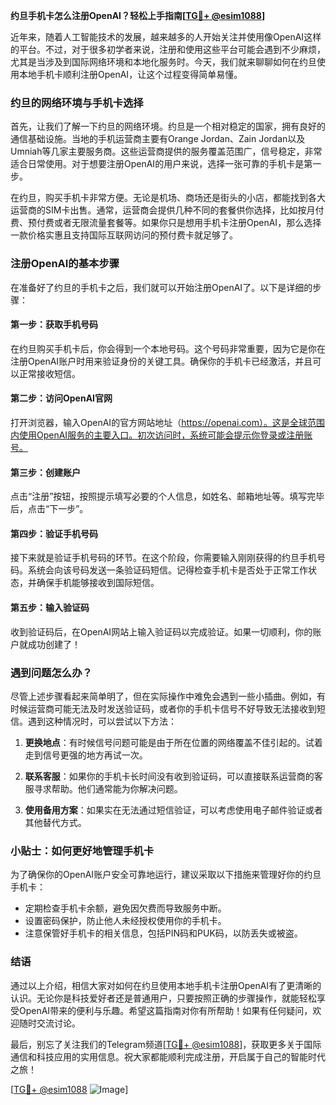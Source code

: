 **约旦手机卡怎么注册OpenAI？轻松上手指南[[TG💪+ @esim1088](https://t.me/s/esim1088)]**

近年来，随着人工智能技术的发展，越来越多的人开始关注并使用像OpenAI这样的平台。不过，对于很多初学者来说，注册和使用这些平台可能会遇到不少麻烦，尤其是当涉及到国际网络环境和本地化服务时。今天，我们就来聊聊如何在约旦使用本地手机卡顺利注册OpenAI，让这个过程变得简单易懂。

### 约旦的网络环境与手机卡选择

首先，让我们了解一下约旦的网络环境。约旦是一个相对稳定的国家，拥有良好的通信基础设施。当地的手机运营商主要有Orange Jordan、Zain Jordan以及Umniah等几家主要服务商。这些运营商提供的服务覆盖范围广，信号稳定，非常适合日常使用。对于想要注册OpenAI的用户来说，选择一张可靠的手机卡是第一步。

在约旦，购买手机卡非常方便。无论是机场、商场还是街头的小店，都能找到各大运营商的SIM卡出售。通常，运营商会提供几种不同的套餐供你选择，比如按月付费、预付费或者无限流量套餐等。如果你只是想用手机卡注册OpenAI，那么选择一款价格实惠且支持国际互联网访问的预付费卡就足够了。

### 注册OpenAI的基本步骤

在准备好了约旦的手机卡之后，我们就可以开始注册OpenAI了。以下是详细的步骤：

#### 第一步：获取手机号码

在约旦购买手机卡后，你会得到一个本地号码。这个号码非常重要，因为它是你在注册OpenAI账户时用来验证身份的关键工具。确保你的手机卡已经激活，并且可以正常接收短信。

#### 第二步：访问OpenAI官网

打开浏览器，输入OpenAI的官方网站地址（https://openai.com）。这是全球范围内使用OpenAI服务的主要入口。初次访问时，系统可能会提示你登录或注册账号。

#### 第三步：创建账户

点击“注册”按钮，按照提示填写必要的个人信息，如姓名、邮箱地址等。填写完毕后，点击“下一步”。

#### 第四步：验证手机号码

接下来就是验证手机号码的环节。在这个阶段，你需要输入刚刚获得的约旦手机号码。系统会向该号码发送一条验证码短信。记得检查手机卡是否处于正常工作状态，并确保手机能够接收到国际短信。

#### 第五步：输入验证码

收到验证码后，在OpenAI网站上输入验证码以完成验证。如果一切顺利，你的账户就成功创建了！

### 遇到问题怎么办？

尽管上述步骤看起来简单明了，但在实际操作中难免会遇到一些小插曲。例如，有时候运营商可能无法及时发送验证码，或者你的手机卡信号不好导致无法接收到短信。遇到这种情况时，可以尝试以下方法：

1. **更换地点**：有时候信号问题可能是由于所在位置的网络覆盖不佳引起的。试着走到信号更强的地方再试一次。
   
2. **联系客服**：如果你的手机卡长时间没有收到验证码，可以直接联系运营商的客服寻求帮助。他们通常能为你解决问题。

3. **使用备用方案**：如果实在无法通过短信验证，可以考虑使用电子邮件验证或者其他替代方式。

### 小贴士：如何更好地管理手机卡

为了确保你的OpenAI账户安全可靠地运行，建议采取以下措施来管理好你的约旦手机卡：

- 定期检查手机卡余额，避免因欠费而导致服务中断。
- 设置密码保护，防止他人未经授权使用你的手机卡。
- 注意保管好手机卡的相关信息，包括PIN码和PUK码，以防丢失或被盗。

### 结语

通过以上介绍，相信大家对如何在约旦使用本地手机卡注册OpenAI有了更清晰的认识。无论你是科技爱好者还是普通用户，只要按照正确的步骤操作，就能轻松享受OpenAI带来的便利与乐趣。希望这篇指南对你有所帮助！如果有任何疑问，欢迎随时交流讨论。

最后，别忘了关注我们的Telegram频道[[TG💪+ @esim1088](https://t.me/s/esim1088)]，获取更多关于国际通信和科技应用的实用信息。祝大家都能顺利完成注册，开启属于自己的智能时代之旅！

[[TG💪+ @esim1088](https://t.me/s/esim1088) ![Image](https://i.postimg.cc/4NQfJmqS/Snipaste-2025-05-13-00-14-12.png)]